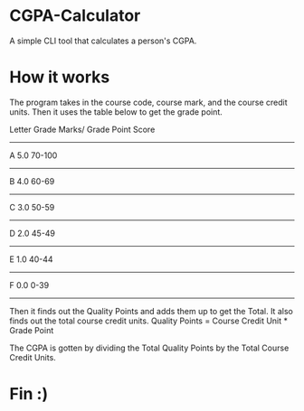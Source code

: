 # CGPA-Calculator
A simple CLI tool that calculates a person's CGPA.

# How it works
The program takes in the course code, course mark, and the course credit units. Then it uses the table below to get the grade point.

Letter  Grade   Marks/
Grade   Point   Score
______________________

 A      5.0     70-100
______________________

 B      4.0     60-69
______________________

 C      3.0     50-59
______________________

 D      2.0     45-49
______________________

 E      1.0     40-44
______________________

 F      0.0     0-39
______________________

Then it finds out the Quality Points and adds them up to get the Total.
It also finds out the total course credit units.
Quality Points = Course Credit Unit * Grade Point

The CGPA is gotten by dividing the Total Quality Points by the Total Course Credit Units.

# Fin :)
